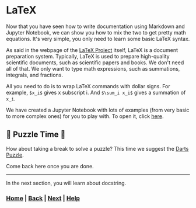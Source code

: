 # LaTeX
Now that you have seen how to write documentation using Markdown and
Jupyter Notebook, we can show you how to mix the two to get pretty 
math equations. It's very simple, you only need to learn some basic LaTeX syntax.

As said in the webpage of the [LaTeX Project](https://www.latex-project.org/) itself, 
LaTeX is a document preparation system. Typically, LaTeX is used to prepare high-quality 
scientific documents, such as scientific papers and books. We don't need all of that. 
We only want to type math expressions, such as summations, integrals, and fractions.

All you need to do is to wrap LaTeX commands with dollar signs. For example,
`$x_i$` gives x subscript i. And `$\sum_i x_i$` gives a summation of `x_i`.

We have created a Jupyter Notebook with lots of examples (from very basic to more
complex ones) for you to play with. To open it, click [here](../3_latex/latex.ipynb).

## 🧩 Puzzle Time 🧩
How about taking a break to solve a puzzle? This time we suggest the [Darts 
Puzzle][darts_puzzle].

[darts_puzzle]: https://www.mipwise.com/puzzles/darts

Come back here once you are done.

------------------------------------------------------------------------------

In the next section, you will learn about docstring.

### [Home][home] | [Back][back] | [Next][next] | [Help][help]

[home]: ../README.md
[back]: ../2_jupyter_notebook/README.md
[next]: ../4_docstring/README.md
[help]: ../../0_help/README.md